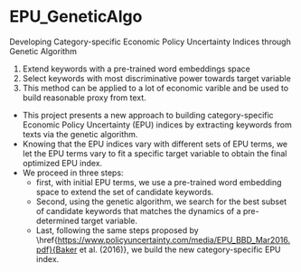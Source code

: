 # EPU_GeneticAlgo
Developing Category-specific Economic Policy Uncertainty Indices through Genetic Algorithm

1. Extend keywords with a pre-trained word embeddings space
2. Select keywords with most discriminative power towards target variable  
3. This method can be applied to a lot of economic varible and be used to build reasonable proxy from text. 


- This project presents a new approach to building category-specific Economic Policy Uncertainty (EPU) indices by extracting keywords from texts via the genetic algorithm. 
- Knowing that the EPU indices vary with different sets of EPU terms, we let the EPU terms vary to fit a specific target variable to obtain the final optimized EPU index. 
- We proceed in three steps: 
  - first, with initial EPU terms, we use a pre-trained word embedding space to extend the set of candidate keywords. 
  - Second, using the genetic algorithm, we search for the best subset of candidate keywords that matches the dynamics of a pre-determined target variable. 
  - Last, following the same steps proposed by \href{https://www.policyuncertainty.com/media/EPU_BBD_Mar2016.pdf}{Baker et al. (2016)}, we build the new category-specific EPU index. 
